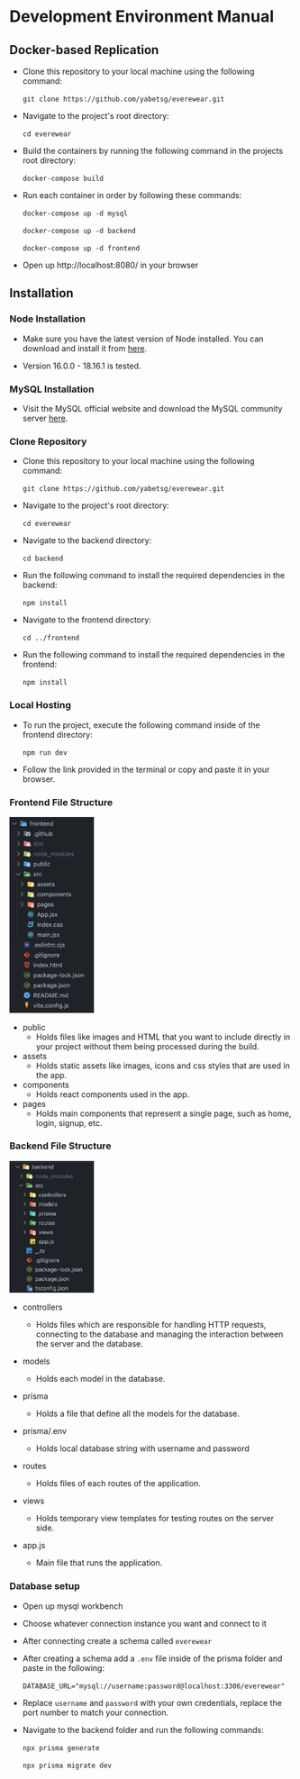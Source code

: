 # Development Environment Manual
## Docker-based Replication
 -  Clone this repository to your local machine using the following command:

    `git clone https://github.com/yabetsg/everewear.git`
- Navigate to the project's root directory:

    `cd everewear`
- Build the containers by running the following command in the projects root directory:
    
    `docker-compose build`
- Run each container in order by following these commands:

    `docker-compose up -d mysql`

    `docker-compose up -d backend`

    `docker-compose up -d frontend`
- Open up http://localhost:8080/ in your browser


## Installation

### Node Installation

- Make sure you have the latest version of Node installed. You can download and install it from <a href="https://nodejs.org/en/download">here</a>.

- Version 16.0.0 - 18.16.1 is tested.


### MySQL Installation

- Visit the MySQL official website and download the MySQL community server <a href="https://dev.mysql.com/downloads/mysql/">here</a>.



### Clone Repository

-  Clone this repository to your local machine using the following command:

    `git clone https://github.com/yabetsg/everewear.git`
- Navigate to the project's root directory:
    
    `cd everewear`
- Navigate to the backend directory:
    
    `cd backend`
-  Run the following command to install the required dependencies in the backend:

     `npm install`
- Navigate to the frontend directory:
    
    `cd ../frontend`
-  Run the following command to install the required dependencies in the frontend:

     `npm install`

### Local Hosting

- To run the project, execute the following command inside of the frontend directory:

    `npm run dev`
- Follow the link provided in the terminal or copy and paste it in your browser.

### Frontend File Structure

<img src="./pictures/frontend-structure.png" width="150"></img>
- public
    - Holds files like images and HTML that you want to include directly in your project without them being processed during the build.
- assets
    - Holds static assets like images, icons and css styles that are used in the app.
- components
    - Holds react components used in the app.
- pages
    - Holds main components that represent a single page, such as home, login, signup, etc.

### Backend File Structure

<img src="./pictures/backend-structure.png" width="150"></img>

- controllers 
    -  Holds files which are responsible for handling HTTP requests, connecting to the database and managing the interaction between the server and the database.

- models 
    - Holds each model in the database.

- prisma 
    - Holds a file that define all the models for the database.

- prisma/.env
    - Holds local database string with username and password

- routes
    - Holds files of each routes of the application.

- views
    - Holds temporary view templates for testing routes on the server side.

- app.js
    - Main file that runs the application.

### Database setup

 - Open up mysql workbench 
 - Choose whatever connection instance you want and connect to it
 - After connecting create a schema called `everewear`
 - After creating a schema add a `.env` file inside of the prisma folder and paste in the following:

    `DATABASE_URL="mysql://username:password@localhost:3306/everewear"`
    
- Replace `username` and  `password` with your own credentials, replace the port number to match your connection.

- Navigate to the backend folder and run the following commands:
   
    `npx prisma generate`
    
    `npx prisma migrate dev`

